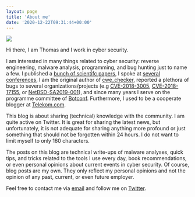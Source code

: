 ```yaml
---
layout: page
title: 'About me'
date: '2020-12-22T09:31:44+00:00'
---
```


![](https://0xc0decafe.com/wp-content/uploads/2020/12/DCitINpI_400x400.jpg)

Hi there, I am Thomas and I work in cyber security.

I am interested in many things related to cyber security: reverse engineering, malware analysis, programming, and bug hunting just to name a few. I published a [bunch of scientifc papers](https://scholar.google.de/citations?user=j8Q30qUAAAAJ&hl=en), I spoke at [several conferences](https://net.cs.uni-bonn.de/wg/cs/staff/alumni/thomas-barabosch/), I am the original author of [cwe\_checker](https://github.com/fkie-cad/cwe_checker), reported a plethora of bugs to several organizations/projects (e.g [CVE-2018-3005](https://www.oracle.com/security-alerts/cpujul2018.html), [CVE-2018-17155](https://www.freebsd.org/security/advisories/FreeBSD-EN-18:12.mem.asc), or [NetBSD-SA2019-001](http://ftp.netbsd.org/pub/NetBSD/security/advisories/NetBSD-SA2019-001.txt.asc)), and since many years I serve on the programme committee of [Botconf](https://www.botconf.eu/). Furthermore, I used to be a cooperate blogger at [Telekom.com](https://www.telekom.com/en/blog/592636-592636).

This blog is about sharing (technical) knowledge with the community. I am quite active on Twitter. It is great for sharing the latest news, but unfortunately, it is not adequate for sharing anything more profound or just something that should not be forgotten within 24 hours. I do not want to limit myself to only 160 characters.

The posts on this blog are technical write-ups of malware analyses, quick tips, and tricks related to the tools I use every day, book recommendations, or even personal opinions about current events in cyber security. Of course, blog posts are my own. They only reflect my personal opinions and not the opinion of any past, current, or even future employer.

Feel free to contact me via [email](mailto:blog@0xc0decafe.com) and follow me on [Twitter](https://twitter.com/tbarabosch).
